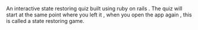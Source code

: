  An interactive state restoring quiz built using ruby on rails . The quiz will start at the same point where you left it , when you open the app again , this is called a state restoring game.
